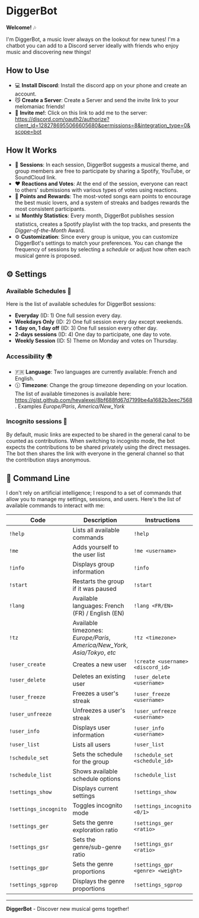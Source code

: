 # DiggerBot

**Welcome!** 🎶

I'm DiggerBot, a music lover always on the lookout for new tunes! I'm a chatbot you can add to a Discord server ideally with friends who enjoy music and discovering new things!

## How to Use 

- 💻 **Install Discord**: Install the discord app on your phone and create an account. 
- 😼 **Create a Server**: Create a Server and send the invite link to your melomaniac friends!
- 🎷 **Invite me!**: Click on this link to add me to the server: https://discord.com/oauth2/authorize?client_id=1282786955066605680&permissions=8&integration_type=0&scope=bot


## How It Works

- 🪩 **Sessions**: In each session, DiggerBot suggests a musical theme, and group members are free to participate by sharing a Spotify, YouTube, or SoundCloud link.
- ❤️ **Reactions and Votes**: At the end of the session, everyone can react to others' submissions with various types of votes using reactions.
- 🏅 **Points and Rewards**: The most-voted songs earn points to encourage the best music lovers, and a system of streaks and badges rewards the most consistent participants.
- 📊 **Monthly Statistics**: Every month, DiggerBot publishes session statistics, creates a Spotify playlist with the top tracks, and presents the *Digger-of-the-Month* Award.
- ⚙️ **Customization**: Since every group is unique, you can customize DiggerBot's settings to match your preferences. You can change the frequency of sessions by selecting a *schedule* or adjust how often each musical genre is proposed.

## ⚙️ Settings

### Available Schedules 📅

Here is the list of available schedules for DiggerBot sessions:

- **Everyday** (ID: 1) One full session every day.
- **Weekdays Only** (ID: 2) One full session every day except weekends.
- **1 day on, 1 day off** (ID: 3) One full session every other day.
- **2-days sessions** (ID: 4) One day to participate, one day to vote.
- **Weekly Session** (ID: 5) Theme on Monday and votes on Thursday.

### Accessibility 🌍 

- 🇫🇷 **Language**: Two languages are currently available: French and English. 
- 🕦 **Timezone**: Change the group timezone depending on your location. The list of available timezones is available here: https://gist.github.com/heyalexej/8bf688fd67d7199be4a1682b3eec7568. Examples *Europe/Paris*, *America/New_York*

### Incognito sessions 🥸

By default, music links are expected to be shared in the general canal to be counted as contributions. When switching to incognito mode, the bot expects the contributions to be shared privately using the direct messages. The bot then shares the link with everyone in the general channel so that the contribution stays anonymous. 


## 🤖 Command Line

I don't rely on artificial intelligence; I respond to a set of commands that allow you to manage my settings, sessions, and users. Here's the list of available commands to interact with me:

| Code              | Description                                      | Instructions                        |
|-------------------|--------------------------------------------------|-------------------------------------|
| `!help`           | Lists all available commands                     | `!help`                             |
| `!me`             | Adds yourself to the user list                   | `!me <username>`                    |
| `!info`           | Displays group information                       | `!info`                             |
| `!start`          | Restarts the group if it was paused              | `!start`                            |
| `!lang`           | Available languages: French (FR) / English (EN)  | `!lang <FR/EN>`                     |
| `!tz`             | Available timezones: *Europe/Paris*, *America/New_York*, *Asia/Tokyo*, *etc* | `!tz <timezone>`   |
| `!user_create`    | Creates a new user                               | `!create <username> <discord_id>`   |
| `!user_delete`    | Deletes an existing user                         | `!user_delete <username>`           |
| `!user_freeze`    | Freezes a user's streak                          | `!user_freeze <username>`           |
| `!user_unfreeze`  | Unfreezes a user's streak                        | `!user_unfreeze <username>`         |
| `!user_info`      | Displays user information                        | `!user_info <username>`             |
| `!user_list`      | Lists all users                                  | `!user_list`                        |
| `!schedule_set`   | Sets the schedule for the group                  | `!schedule_set <schedule_id>`       |
| `!schedule_list`  | Shows available schedule options                 | `!schedule_list`                    |
| `!settings_show`  | Displays current settings                        | `!settings_show`                    |
| `!settings_incognito` | Toggles incognito mode                         | `!settings_incognito <0/1>`         |
| `!settings_ger`   | Sets the genre exploration ratio                 | `!settings_ger <ratio>`             |
| `!settings_gsr`   | Sets the genre/sub-genre ratio                   | `!settings_gsr <ratio>`             |
| `!settings_gpr`   | Sets the genre proportions                       | `!settings_gpr <genre> <weight>`    |
| `!settings_sgprop`| Displays the genre proportions                   | `!settings_sgprop`                  |

---

**DiggerBot** - Discover new musical gems together!